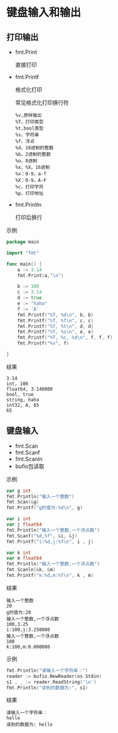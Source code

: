 # 键盘输入和输出

## 打印输出

- fmt.Print

  直接打印

- fmt.Printf

  格式化打印

  常见格式化打印换行符

  ```
  %v,原样输出
  %T，打印类型
  %t,bool类型
  %s，字符串
  %f，浮点
  %d，10进制的整数
  %b，2进制的整数
  %o，8进制
  %x，%X，16进制
  %x：0-9，a-f
  %X：0-9，A-F
  %c，打印字符
  %p，打印地址
  ```

- fmt.Println

  打印后换行

示例

```go
package main

import "fmt"

func main() {
	a := 3.14
	fmt.Print(a,"\n")

	b := 100
	c := 3.14
	d := true
	e := "haha"
	f := 'A'
	fmt.Printf("%T, %d\n", b, b)
	fmt.Printf("%T, %f\n", c, c)
	fmt.Printf("%T, %t\n", d, d)
	fmt.Printf("%T, %s\n", e, e)
	fmt.Printf("%T, %c, %d\n", f, f, f)
	fmt.Printf("%v", f)

}
```

结果

```
3.14
int, 100
float64, 3.140000
bool, true
string, haha
int32, A, 65
65
```

## 键盘输入

- fmt.Scan
- fmt.Scanf
- fmt.Scanln
- bufio包读取

示例

```go
var g int
fmt.Println("输入一个整数")
fmt.Scan(&g)
fmt.Printf("g的值为:%d\n", g)

var i int
var j float64
fmt.Println("输入一个整数,一个浮点数")
fmt.Scanf("%d,%f", &i, &j)
fmt.Printf("i:%d,j:%f\n", i , j)

var k int
var m float64
fmt.Println("输入一个整数,一个浮点数")
fmt.Scanln(&k, &m)
fmt.Printf("k:%d,m:%f\n", k , m)
```

结果

```
输入一个整数
20
g的值为:20
输入一个整数,一个浮点数
100,3.25
i:100,j:3.250000
输入一个整数,一个浮点数
100
k:100,m:0.000000
```

示例

```go
fmt.Println("请输入一个字符串：")
reader := bufio.NewReader(os.Stdin)
s1 , _ := reader.ReadString('\n')
fmt.Println("读到的数据为:", s1)
```

结果

```
请输入一个字符串：
hello
读到的数据为: hello
```

